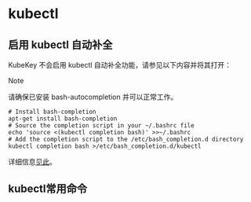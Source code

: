 # kubectl

## 启用 kubectl 自动补全

KubeKey 不会启用 kubectl 自动补全功能，请参见以下内容并将其打开：

> [!note]
>
> 请确保已安装 bash-autocompletion 并可以正常工作。

```shell
# Install bash-completion
apt-get install bash-completion
# Source the completion script in your ~/.bashrc file
echo 'source <(kubectl completion bash)' >>~/.bashrc
# Add the completion script to the /etc/bash_completion.d directory
kubectl completion bash >/etc/bash_completion.d/kubectl
```

详细信息[见此](https://kubernetes.io/docs/tasks/tools/install-kubectl/#enabling-shell-autocompletion)。

## kubectl常用命令

```bash

```

